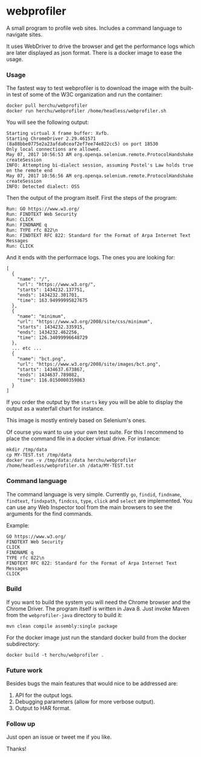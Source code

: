 # webprofiler

A small program to profile web sites. Includes a command language to navigate sites.

It uses WebDriver to drive the browser and get the performance logs which are later displayed as json format.
There is a docker image to ease the usage.


### Usage

The fastest way to test webprofiler is to download the image with the built-in test of some of the W3C organization
and run the container:

    docker pull herchu/webprofiler
    docker run herchu/webprofiler /home/headless/webprofiler.sh

You will see the following output:

    Starting virtual X frame buffer: Xvfb.
    Starting ChromeDriver 2.29.461571 (8a88bbe0775e2a23afda0ceaf2ef7ee74e822cc5) on port 18530
    Only local connections are allowed.
    May 07, 2017 10:56:53 AM org.openqa.selenium.remote.ProtocolHandshake createSession
    INFO: Attempting bi-dialect session, assuming Postel's Law holds true on the remote end
    May 07, 2017 10:56:56 AM org.openqa.selenium.remote.ProtocolHandshake createSession
    INFO: Detected dialect: OSS

Then the output of the program itself. First the steps of the program:

    Run: GO https://www.w3.org/
    Run: FINDTEXT Web Security
    Run: CLICK
    Run: FINDNAME q
    Run: TYPE rfc 822\n
    Run: FINDTEXT RFC 822: Standard for the Format of Arpa Internet Text Messages
    Run: CLICK

And it ends with the performace logs. The ones you are looking for:

    [
      {
        "name": "/",
        "url": "https://www.w3.org/",
        "starts": 1434232.137751,
        "ends": 1434232.301701,
        "time": 163.94999995827675
      },
      {
        "name": "minimum",
        "url": "https://www.w3.org/2008/site/css/minimum",
        "starts": 1434232.335915,
        "ends": 1434232.462256,
        "time": 126.34099996648729
      },
      ... etc ...
      {
        "name": "bct.png",
        "url": "https://www.w3.org/2008/site/images/bct.png",
        "starts": 1434637.673867,
        "ends": 1434637.789882,
        "time": 116.0150000359863
      }
    ]

If you order the output by the `starts` key you will be able to display the output as
a waterfall chart for instance.

This image is mostly entirely based on Selenium's ones.

Of course you want to use your own test suite. For this I recommend to place the command file
in a docker virtual drive. For instance:

    mkdir /tmp/data
    cp MY-TEST.tst /tmp/data
    docker run -v /tmp/data:/data herchu/webprofiler /home/headless/webprofiler.sh /data/MY-TEST.tst


### Command language

The command language is very simple. Currently  `go`, `findid`, `findname`, `findtext`, `findxpath`,
`findcss`, `type`,  `click` and `select` are implemented. You can use any Web Inspector tool from
the main browsers to see the arguments for the find commands.

Example:

    GO https://www.w3.org/
    FINDTEXT Web Security
    CLICK
    FINDNAME q
    TYPE rfc 822\n
    FINDTEXT RFC 822: Standard for the Format of Arpa Internet Text Messages
    CLICK


### Build

If you want to build the system you will need the Chrome browser and the Chrome Driver.
The program itself is written in Java 8. Just invoke Maven from the `webprofiler-java`
directory to build it:

    mvn clean compile assembly:single package 

For the docker image just run the standard docker build from the docker subdirectory:

    docker build -t herchu/webprofiler .


### Future work

Besides bugs the main features that would nice to be addressed are:

1. API for the output logs.
1. Debugging parameters (allow for more verbose output).
1. Output to HAR format.


### Follow up

Just open an issue or tweet me if you like.

Thanks!
